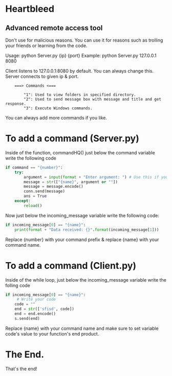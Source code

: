 # Heartbleed
 ## Advanced remote access tool

 Don't use for malicious reasons.
 You can use it for reasons such as trolling your friends or learning from the code.

Usage: python Server.py {ip} {port}
Example: python Server.py 127.0.0.1 8080

Client listens to 127.0.0.1:8080 by default. You can always change this.
Server connects to given ip & port.

        ===> Commands <===

            "1": Used to view folders in specified directory.
            "2": Used to send message box with message and title and get response.
            "3": Execute Windows commands.

You can always add more commands if you like.

# To add a command (Server.py)
Inside of the function, commandHQ() just below the command variable write the following code

```Python
if command == "{number}":
    try:
        argument = input(format + "Enter argument: ") # Use this if you need an argument
        message = str(["{name}", argument or ""])
        message = message.encode()
        conn.send(message)
        ans = True
    except:
        reload()
```

Now just below the incoming_message variable write the following code:

```Python
if incoming_message[0] == "{name}":
    print(format + "Data received: {}".format(incoming_message[1]))
```

Replace {number} with your command prefix & replace {name} with your command name.

# To add a command (Client.py)
Inside of the while loop, just below the incoming_message variable write the folling code

```Python
if incoming_message[0] == "{name}":
     # Write your code
    code = ""
    end = str(['sfisd', code])
    end = end.encode()
    s.send(end)
```

Replace {name} with your command name and make sure to set variable code's value to your function's end product.

# The End.

That's the end!